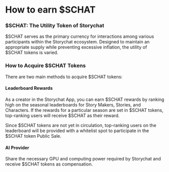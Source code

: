 # How to earn $SCHAT

### $SCHAT: The Utility Token of Storychat

$SCHAT serves as the primary currency for interactions among various participants within the Storychat ecosystem. Designed to maintain an appropriate supply while preventing excessive inflation, the utility of $SCHAT tokens is varied.



### How to Acquire $SCHAT Tokens

There are two main methods to acquire $SCHAT tokens:

#### Leaderboard Rewards

As a creator in the Storychat App, you can earn $SCHAT rewards by ranking high on the seasonal leaderboards for Story Makers, Stories, and Characters. If the rewards for a particular season are set in $SCHAT tokens, top-ranking users will receive $SCHAT as their reward.&#x20;

Since $SCHAT tokens are not yet in circulation, top-ranking users on the leaderboard will be provided with a whitelist spot to participate in the $SCHAT token Public Sale.



#### AI Provider

Share the necessary GPU and computing power required by Storychat and receive $SCHAT tokens as compensation.




